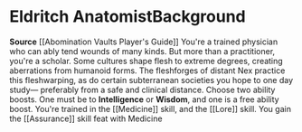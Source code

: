 ﻿---
ability: null
ability_boost: null
feat: null
id: '211'
name: Eldritch Anatomist
prerequisite: null
rarity: null
skill: null
source: '[[DATABASE/source/Abomination Vaults Player''s Guide|Abomination Vaults Player''s
  Guide]]'
subcategory: null
trait: null
type: null

---
# Eldritch Anatomist<span class="item-type">Background</span>

**Source** [[Abomination Vaults Player's Guide]]
You're a trained physician who can ably tend wounds of many kinds. But more than a practitioner, you're a scholar. Some cultures shape flesh to extreme degrees, creating aberrations from humanoid forms. The fleshforges of distant Nex practice this fleshwarping, as do certain subterranean societies you hope to one day study— preferably from a safe and clinical distance.
Choose two ability boosts. One must be to **Intelligence** or **Wisdom**, and one is a free ability boost.
You're trained in the [[Medicine]] skill, and the [[Lore]] skill. You gain the [[Assurance]] skill feat with Medicine